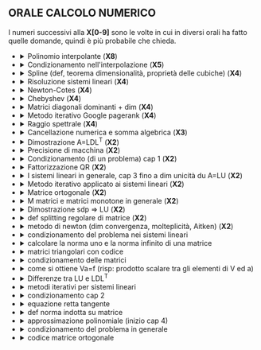 <!-- Add LaTeX support to Markdown
<script type="text/javascript"
  src="https://cdnjs.cloudflare.com/ajax/libs/mathjax/latest/MathJax.js?config=TeX-AMS_CHTML">
</script>
<script type="text/x-mathjax-config">
  MathJax.Hub.Config({
    tex2jax: {
      inlineMath: [['$','$'], ['\\(','\\)']],
      processEscapes: true},
      jax: ["input/TeX","input/MathML","input/AsciiMath","output/CommonHTML"],
      extensions: ["tex2jax.js","mml2jax.js","asciimath2jax.js","MathMenu.js","MathZoom.js","AssistiveMML.js", "[Contrib]/a11y/accessibility-menu.js"],
      TeX: {
      extensions: ["AMSmath.js","AMSsymbols.js","noErrors.js","noUndefined.js"],
      equationNumbers: {
      autoNumber: "AMS"
      }
    }
  });
</script>
 -->

## ORALE CALCOLO NUMERICO

I numeri successivi alla **X[0-9]** sono le volte in cui in diversi orali
ha fatto quelle domande, quindi è più probabile che chieda.

- <details><summary>Polinomio interpolante (<b>X8</b>)</summary>

  Ascisse tra di loro distinte:
  $$a \leq x_0 < x_1 < ... < x_n \leq b$$

  ### Definizione

  Un **_polinomio interpolate_** di $f(x)$ sulle ascisse, è $p(x_i) = f_i$, dove
  $f_i \equiv f(x_i)$, ed $i = 0,1,...,n$.

  ### Teorema 4.1 - Esistenza e unicità di $p(x)$

  Date le ascisse, esiste ed è unico il polinomio $p(x) \in \prod_n$ che
  soddisfa definizione di polinomio interpolante.

  ##### Dimostrazione

  Un generico $p(x) \in \prod_n$ avrà la seguente forma:
  $$p(x) = \sum_{k = 0}^n a_k x^k$$
  in cui coefficienti $\{a_k\}$ sono da determinare, in modo da soddisfare
  la definizione. Cosi facendo, si perviene al seguente sistema di equazioni
  lineari $Va = f$ in cui:

  $$
  \begin{pmatrix}
    x_0^0  & x_0^1  & ... & x_0^n  \\
    x_1^0  & x_1^1  & ... & x_1^n  \\
    \vdots & \vdots &     & \vdots \\
    x_n^0  & x_n^1  & ... & x_n^n
  \end{pmatrix},\ \ \ \ \
  a =
  \begin{pmatrix}
    a_0 \\
    a_1 \\
    \vdots \\
    a_n
  \end{pmatrix},\ \ \ \ \
  f =
  \begin{pmatrix}
    f_0 \\
    f_1 \\
    \vdots \\
    f_n
  \end{pmatrix}
  $$

  La matrice $V$ è una matrice di $Vandermonde$ (trasposta), che è univocamente
  definita dalle ascisse $\{x_i\}$. Una delle proprietà di essa è
  $$det(V) = \prod_{i > j}(x_i - x_j)$$
  Dato che le ascisse sono tra loro distante, allora $V$ risulta essere
  nonsingolare. Pertanto, esiste ed è unica la soluzione dei sistema lineare,
  ovvero esiste ed è unico il polinomio soddisfacente la definizione di
  **_polinomio interpolante_**

  </details>

- <details><summary>Condizionamento nell'interpolazione (<b>X5</b>)</summary>

  ### Condizionamento del problema della valutazione del polinomio interpolante

  Consideriamo che le ascisse come parametri fissati, riguardando le $f_i$ come
  gli unici dati di ingresso. In questo caso l'analisi di **_condizionamento_**
  verrà condotta sugli errori assoluti. Sono dunque:

  $$p(x)=\sum_{k=0}^n f_k L_{k n}(x)$$
  $$p'(x)=\sum_{k=0}^n f_k' L_{k n}(x)$$

  i polinomi interpolanti, esperessi nella forma di Lagrange, costruiti a
  partire dai dati esatti $f_i$ e quelli perturbati $f_i'$.
  Si ottiene pertanto:

  $$
  \begin{align*}
  \vert p(x) - p'(x)\vert  & = {forma\ completa} = {si\ racoglie\ Lagrange} \\
  & \leq {\vert Lagrange\vert \ e\ \vert (f_k - f_k')\vert } \\
  & \leq {si\ prende\ come\ costante\ il\ max_k(f_k - f_k')} \\
  & = \{{\lambda\ =\ \sum\ Lagrange}\} \\
  & = {\lambda_n(x) * max_k(f_k - f_k')}\\
  \end{align*}
  $$

  in qui $\lambda_n(x)$ è detta funzione di Lebesgue.

  $$\Vert p - p'\Vert  \leq \Vert \lambda_n\Vert  * \Vert f - f'\Vert  \equiv \Lambda_n * \Vert f - f'\Vert $$

  La costante di Lebesgue $\Lambda_n$, che misura la massima amplificazione
  sul risultato dell'errore sui dati di ingresso, definisce, pertanto,
  il **_numero di condizionamento_** del problema,

  - $\Lambda_n \geq O(\log n) \rightarrow \infty$, per $n \rightarrow \infty$. Pertanto problema diventa
  progressivamente malcondizionato, al crescere di `n`.
  </details>

- <details><summary>Spline (def, teorema dimensionalità, proprietà delle cubiche) (<b>X4</b>)</summary>

  $C^{(k)}$ denota l'insieme delle funzioni $f: \R \rightarrow \R$ derivabili
  $k$ volte, con derivata $k$-esima continua. Ove necessario, il dominio di $f$
  può essere ristretto ad un particolare intervallo $[a, b] \subset \R$

  $$\Delta = \{a = x_0 < x_1 < ... < x_n = b\}$$

  ### Definizione

  La nuova funzione sarà una funzione _polinomiale_ a _tratti_. Più interpolante
  esattamente, se:

  1. $s_m(x) \in C^{m-1}$ sull'intervallo $[a,b]$, e inoltre,
  2. $s_m\vert_{[x_{i-1}, x_i]}(x) \in \prod_m,\ \ \ \ i = 1, ..., n$

  Allora diremo che $s_m(x)$ è una **_spline di grado m_** sulla partizione
  $\Delta$. Se, inoltre

  $$s_m(x_i) = f_i,\ \ \ \ \ i = 0, 1, ..., n$$

  Allora diremo che la **_spline_** interpola la funzione $f(x)$ nei nodi di
  tale partizione.

  ### Teorema (4.10)

  Se $s_m(x)$ è una spline di grado $m$ sulla partizione $\Delta$, allora
  $s_m'(x)$ è una spline di grado $m - 1$ sulla stessa partizione.

  ### Teorema (4.11?) dimensionalità

  L'insieme delle funzioni `spline` di grado $m$ definite sulla partizione
  ($\Delta$) è uno spazio vettoriale di dimensione $m + n$.

  Una conseguenza di questa teorema è che sono necessarie $m + n$ condizioni
  (indipendenti) per individuare univocamente la spline interpolante una
  funzione sulla partizione $\Delta$ assegnata.

  ### Proprieta delle spline cubiche

  1. Spline **naturale**
     $$s_3''(a) = 0,\ \ \ \ s_3''(b) = 0$$

  2. Spline **completa**
     $$s_3'(a) = f'(a),\ \ \ \ s_3'(b) = f'(b)$$

  3. Spline **periodica**
     $$s_3'(a) = s_3'(b),\ \ \ \ s_3''(a) = s_3''(b)$$

  - Condizioni **not-a-knot**
    In questo caso, per evitare altre 3 condizioni precedenti, basta che vale
    una di questi due (sono equivalenti, osservando che, in virtù del teorema
    4.10, $s_3'''\vert_{x_{t-1},x_t}(x) \in \prod_0$):

    $$
      s_3'''\vert_{[x_0,x_1]}(x_1) = \
      s_3'''\vert_{[x_1,x_2]}(x_1),\ \ \ \ \
      s_3'''\vert_{[x_{n-2},x_{n-1}]}(x_{n-1}) = \
      s_3'''\vert_{[x_{n-1},x_{n}]}(x_{n-1})
    $$

    $$
      \frac{s_3''(x_1) - s_3''(x_0)}{x_1 - x_0} = \
      \frac{s_3''(x_2) - s_3''(x_1)}{x_2 - x_1},\ \ \ \ \
      \frac{s_3''(x_{n-1}) - s_3''(x_{n-2})}{x_{n-1} - x_{n-2}} = \
      \frac{s_3''(x_n) - s_3''(x_{n-1})}{x_n - x_{n-1}}
    $$

  </details>

- <details><summary>Risoluzione sistemi lineari (<b>X4</b>)</summary>

  ### Sistemi lineari

  E noto che tali sistemi possono essere scritti nella forma $A x = b$.
  Dove $A = (a_{ij}) \in \R^{m \times n}$ è la matrice dei coefficienti,
  $b = (b_i) \in \R^m$ è il vettore dei termini noti e, infine,
  $x = (x_i) \in \R^n$ è il vettore delle incognite.
  Pertatno, la soluzione del sistema lineare esiste ed è unica
  $$x = A^{-1}b$$
  Tuttavia, questa espressione formale della soluzione non induce,
  generalmente, un metodo di risoluzione efficiente.

  Nella trattazione seguente sarà sempre assunto che $m > n$ e, inoltre,
  che la matrice $A$ abbia rango massimo, ovvero $rank(A) = n$. Queste
  assunzioni coprono una significativa parte dei problemi che derivano
  dalle applicazioni.

  ### Casi semplici

  1. Matrici diagonali
     - $x_i = \frac{b_i}{a_{ii}}$
     - $n$ flop
     - $n$ spazio
  2. Matrici triangolari
     - $x_i = \frac{b_i - \sum_{j=1}^{i-1}(a_{ij} x_j)}{a_{nn}}$
     - $\sim n^2$ flop
     - $\frac{n^2}{2}$ spazio
  3. Matrici ortogonali
     - $x = A^T b$, in matrici ortogonali $A^{-1} = A^T$
     - $2n^2$ flop
     - $n^2$ spazio

  ### Fattorizazione

  Idea base ottenere una fattorizzazione della matrice di coeficienti
  $A = F_1 * F_2 * ... * F_k$ con $F_i \in R^{n \times n}$
  dove i fattori ( $F_i$ ) sono matrici nonsingolari. Soluzione può
  essere calcolato, risolvendo seguenti sistemi lineari:

  $$F_1 * x_1 = b$$
  $$F_2 * x_2 = x_1$$
  $$...$$
  $$F_k * x_k = x_{k-1}$$
  $$x \equiv x_k$$

  Acluni metodi di fattorizzazione:

  - $LU$
  - $QR$
  - $LDL^T$ per simmettriche definite positive

   </details>

- <details><summary>Newton-Cotes (<b>X4</b>)</summary>

  Si considera l'approssimazione di $f(x)$ fornita dal polinomio interpolante
  su $n+1$ ascisse equidistanti.

  $$p(x_i) = f(x_i),\ \ \ \ i = 0, 1, ..., n$$
  $$x_i = a + i * h,\ \ \ \ h = \frac{b - a}{n}$$

  Considerando la forma di Lagrange di polinomio, si ha:

  $$
  I(f) \approx \int_a^b \sum_{k=0}^{n}(f_k L_{kn}(x))dx\
  =\sum_{k=0}^n(f_k \int_a^b L_{kn}(x)dx\\
  = h \sum_{k=0}^n(f_k \int_a^b \prod_{j=0,j!=k}^{n}\frac{t - j}{k - j}dt)\\
  $$

  Nel ultimo passaggio utilizzata la trasformazione $x_t = a + th$.
  Pertanto la formula è
  $$I_n(f) \equiv \frac{b - a}{n} \sum_{k=0}^n(c_{kn} * f_k)$$
  in cui
  $$c_{kn} = \int_a^b\prod_{j=0,j!=k}^{n}\frac{t - j}{k - j}dt,\ \ \ \ k = 0, 1, ..., n$$
  definisce l'approssimazione di $I(f)$ cercata. Essa difinisce la generica
  _**formula di quadratura** di Newton-Cotes_.

  Si distinguano casi:

  - $n = 1$ allora è la _formula dei trapezi_
  - $n = 2$ allora è la _formula di Simpson_
  </details>

- <details><summary>Chebyshev (<b>X4</b>)</summary>

  ### Definizione

  $$T_0(x) \equiv 1$$
  $$T_1(x) = x$$
  $$T_{k+1}(x) = 2xT_k(x) - T_{k - 1}(x),\ \ \ \ k = 1, 2, ...$$

  1. $T_k(x)$ è un polinomio di grado esatto $k$,
  2. Il coefficiente principale di $T_k(x)$ è $2^{k - 1},\ \ \ \ k = 1, 2, ...$
  3. La famiglia di polinomi { $\hat{T}_k$ }, in cui
     $$\hat{T}_0(x) = T_0(x),\ \ \ \ \hat{T}_k(x) = 2^{1 - k}T_k(x),\ \ \ \ k = 1, 2, ...$$
  4. Ponendo $x = \cos \theta,\ \ \ \ \theta \in [0,\pi].$ per parametrizzare
     i punti dell'intervallo [-1,1] rispetto a $\theta$, e considerando che
     $\cos(k\theta+\theta) + \cos(k\theta-\theta) = 2\cos(k\theta)\cos(\theta)$,
     si ottiente:
     $$T_k(x) \equiv T_k(\cos(\theta)) = \cos(k\theta),\ \ \ \ k = 0, 1, ...$$

  ### Gli zeri

  Gli zeri di $T_k(x)$, tra loro tutti distinti, sono dati da:
  $$x_{i}^{(k)} = \cos\left(\frac{(2i + 1)\pi}{2k}\right), \ \ \ \ i = 0, 1, ..., k - 1$$

  Inoltre, la costante di Legesgue è $\Lambda_n \approx \frac{2}{\pi}\log n$

  </details>

- <details><summary>Matrici diagonali dominanti + dim (<b>X4</b>)</summary>

  ### Definizione

  Data una matrice $A = (a\_{ij}) \in \R^{x \times n}, si dice che essa è:

  - diagonale dominate per righe se
    $$\vert a_{ii}\vert  > \sum_{j \neq i}\vert a_{ij}\vert ,\ \ \ \ i = 1, ..., n$$
  - diagonale dominate per colonne se
    $$\vert a_{ii}\vert  > \sum_{j \neq i}\vert a_{ji}\vert ,\ \ \ \ i = 1, ..., n$$

  ### Lemma 3.4

  Se una matrice $A$ è diagonale dominante per righe (rispettiva-mente, per colonne), allora tali sono tutte le sui sotto matrici principali.

  ##### Dimostrazione lemma 3.4

  Dalla definizione di sottomatrici principali, si ha che tali sono quelli che
  alla diagonale principale hanno elementi che sono anche elementi di diagonale
  principale di martrice sorgente.

  Dalla definizione di sottomatrici principale è ovvio che righe e collone di
  matrice sorgente non cambiano tranne perdere elementi, ma questo significa
  che somma di valori assoluti diminuisce o rimane uguale (in caso elementi
  nulli), ma valore di elementi in diagonale rimane sempre stesso.

  ### Lemma 3.5

  Una matrice $A$ è diagonale dominate per riche (rispettivamente, per colonne)
  se e solo se $A^T$ è diagonale dominante per colonne(rispettivamente, per righe)

  ##### Dimostrazione lemma 3.5

  Questo è ovvio, dato che matrice trasposta nient'altro che la matrice sorgente
  con collone fatti di righe, e righe fatte di collone, questo significa che
  solamente elementi in prindcipale diagonale rimangono uguali, ma da qui
  è ovvio che se matrice principale è diagonale dominante per righe (colonne),
  allora sua trasposta sarà diagonale dominate per colonne (righe).
  </details>

- <details><summary id="google-pagerank">Metodo iterativo Google pagerank (<b>X4</b>)</summary>

  Prolbema può essere riformulata in seguente sistema lineare:
  $$A\hat{x} \equiv (I - pS)\hat{x} = \frac{1-p}{n}e \equiv b$$
  Dalla dimensione di $A$ è impensabile applicare la fattorizzazione diretta.
  La matrice $A$ ha una importate caratteristica, essere scritta in forma:
  $$A = I - B,\ \ \ \ B \geq 0,\ \ \ \ \rho(B) < 1$$
  Infatti, nel nostro caso, $S \geq 0$, $\rho(S) = 1$ e $p < 1$.

  ### Splitting regolari di matrici

  $$M^{-1} \geq 0,\ \ \ \ N \geq 0$$

  ### Lemma 6.1

  Siano $A, B \in \R^{n \times n}$, $A \geq B \geq 0$. Allora
  $A^i \geq B^i \geq 0$, $i \geq 0$.

  ### Lemma 6.2

  Siano $A, B \in \R^{n \times n}$, $A \geq B \geq 0$. Allora
  $\rho(A) \geq \rho(B)$.

  ### Criterio di arresto

  $$r_k = Ax_k - b$$

  ### I metodi di Jacobi e Gauss-Seidel

  $$A = D - L - U$$
  in cui:

  - $D$ è diagonale;
  - $L$ è strettamente triangolare inferiore;
  - $U$ è strettamente triangolare superiore.

  </details>

- <details><summary id="raggio-spettrale">Raggio spettrale (<b>X4</b>)</summary>

  $$ \hat{x} = (H + v \Delta^T)\hat{x} \equiv S\hat{x},$$
  dove
  $$v = \frac{1}{n}e,\ \ \ \ e = (1, ..., 1)^T \in \R^n.$$

  ### Teorema 6.1

  La matrice $S$ definita prima soddisfa le seguenti proprietà (e
  disuguaglianze si intendono valere per ogni elemento):

  1. $S \leq 0$;
  2. $e^T S = e^T$;
  3. $\lambda = 1$ è il **_raggio spettrale_** di $S$.

  ### Dimostrazione

  La dimostrazione dei primi due punti è immediata. Riguardo al'ultimo punto,
  osserviamo che dal secondo segue che $\lambda = 1$ è autovalore di $S^T$ e,
  quindi, di $S$. Osservando che $p(S) \leq \\vert S\\vert $ per ogni norma indotta su
  matrice, la tesi si completa in virtù del punto $1$, da cui si ottiene:
  $1 = \\vert e^T S\\vert_{\infty} = \\vert S\\vert_1$.

  </details>

- <details><summary>Cancellazione numerica e somma algebrica (<b>X3</b>)</summary>

  **_Cancellazione numerica_** è la conseguenza più grave della rappresentazione
  con precisione finita dei numeri reali all'interno di un calcolatore.

  Tale fenomeno consiste nella perdita di cifre significative, dovuta a un'operazione di sottrazione tra due numeri "quasi uguali". Il termine "quasi uguali", indica che i due operandi hanno le prime $t$ cifre uguali con $t \in \N$, $t > 0$.

  Con **_somma algebrica_** si intende l'operazione di addizione o sottrazione di
  numeri complessi (quindi anche reali e a maggior ragione anche interi).

  Il problema è quello di stuidare il condizionamento di
  $$y = x_1 + x_2,\ \ \ \ x_1, x_2 \in \R,\ \ \ \ x_1 + x_2 \neq 0$$
  Denotando con $\varepsilon_1$ e $\varepsilon_2$ gli errori relativi sui dati
  iniziali, ed assumendo che nessun nuovo errore venga introdotto nel calcoli,
  si ottiene:

  $$
  y(1 + \varepsilon_y) = x_1(1 + \varepsilon_1) + x_2(1 + \varepsilon_2)\
  = x_1 + x_2 + x_1\varepsilon_1 + x_2\varepsilon_2
  $$

  Si ricava:

  $$
  \vert \varepsilon_y\vert  \leq \frac{\vert x_1\vert  + \vert x_2\vert }{\vert x_1 + x_2\vert }\varepsilon_x\
  \equiv \kappa \varepsilon_x,\ \ \ \ \varepsilon_x\
  = max\{\vert \varepsilon_1\vert , \vert \varepsilon_2\vert \}
  $$

  </details>

- <details><summary>Dimostrazione A=LDL<sup>T</sup> (<b>X2</b>)</summary>

  ### Matrice simmetrica definita positiva

  Una matrice $A \in \R^{n \times n}$ è sdp se è simmetrica (cioè, $A = A^T$) e,
  per ogni $x \in \R^n$, $x \neq 0$, risulta $x^T A x > 0$

  #### Lemma 3.7

  Tutte le sottomatrici principali di una matrice sdp sono sdp.

  #### Lemma 3.8

  Una matrice sdp è nonsingolare.

  ### Teorema 3.4

  Se $A$ è sdp, allora è fattorizzabile $LU$.

  #### <span id="sdp-LU-fattorizzabile">Dimostrazione</span>

  Dal Lemma 3.7, tutte le sottomatrici principali sono
  sdp e quindi, dal Lemma 3.8, segue che i corrispondenti minori
  principali sono tutti non nulli.

  ### Teorema 3.5

  Gli elementi diagonali di una matrice sdp sono positivi.

  ### Teorema 3.6

  A è sdp se e solo se
  $$A = LDL^T$$
  Dove

  - $L$ triangolare inferiore a diagonale unitaria.
  - $D$ diagonale con elementi diagonali positivi.

  #### Dimostrazione

  $A$ è fattorizzabile $LU$. Inoltre il fattore $U$ può essere scritto
  nella forma
  $$U = D\hat{U}$$
  con $D$ diagonale e $\hat{U}$ triangolare superiore a diagonale unitaria.
  Essendo, inoltre $A = A^T$, segue pertanto che:
  $$LD\hat{U} = A = A^T = (LD\hat{U})^T = \hat{U}^T D L^T$$
  Per l'unicità della fattorizzazione $LU$, essendo $\hat{U}^T$ triangolare
  inferiore a diagonale unitaria e $D L^T$ triangolare superiore, segue quindi
  che $\hat{U}^T = L$. Pertanto la fattorizzazione di teorema è ben definita.
  Rimane da dimostrare che gli elementi diagonali di $D$ sono positivi. In
  virtù del Teorema 3.5, basta dimostrare che $D$ è sdp. Evidentemente, $D$
  è simmetrica. Inoltre, comunque si fissi $x \neq 0$, esiste ed è unico il
  vettore $y \neq 0$ tale che $L^T y = x$. Segue pertanto che
  $$x^T D x = (L^T y)^T D (L^T y) = y^T LDL^T y = y^T A y > 0$$
  essendo $A$ sdp

  </details>

- <details><summary>Precisione di macchina (<b>X2</b>)</summary>

  ### Teorema 1.3

  Il più piccolo ed il più grand (in valore assoluto), tra i numeri di
  macchina diversi da 0, sono rispettivamente dati da:

  $$
  \begin{align*}
    &r_1 = b^{-v},\\ &r_2 = (1 - b^{-m})b^{\varphi},\ \ \ \ \varphi = b^s - v
  \end{align*}
  $$

  Numeri di machina sono $L = [-r_2, -r_1]\cup\{0\}\cup[r_1, r_2]$

  ### Teorema 1.4

  Se $x \in L$, $x \neq 0$, allora
  $$fl(x) = x(1 + \varepsilon_x),\ \ \ \ \vert \varepsilon_x\vert  \leq u$$
  dove

  $$
  u = \begin{cases}
      b^{1-m},\ in\ caso\ di\ troncamento,\\
      \frac{1}{2} b^{1-m},\ in\ caso\ di\ arrotondamento
  \end{cases}
  $$

  ##### Dimostrazione

  La **_precisione di macchina_** è definita da quantità $u$ in Teorema 1.4

  </details>

- <details><summary>Condizionamento (di un problema) cap 1 (<b>X2</b>)</summary>

  $$
  \vert \varepsilon_y\vert  \approx \left\vert  f'(x)\frac{x}{y}\right\vert  \vert \varepsilon_x\vert \
  \equiv \kappa \vert \varepsilon_x\vert
  $$

  Il fattore di amplificazione $\kappa$, che misura di quanto gli errori
  iniziali possono amplificarsi sul risultato finale, è denominato
  **_numero di condizione_** del problema.

  In generale, si distinguono i seguenti casi significativi:

  - $\kappa \approx 1$: gli errori sul risultato finale cono dello stesso
    ordine di quelli iniziali. In tal caso il problema si dice
    **ben condizionato**
  - $\kappa \gg 1$: gli errori sul risultato finale possono essere assai più
    grandi degli errori iniziali. In questo caso, il problema si dice
    **malcondizionato**

  Osservare che:

  <!-- 1. nel caso in cui si utilizzi una precisione di macchina $u$ e si abbia
     $\kappa \approx u^{-1}$, qualunque risultato sarà privo di significato -->

  </details>

- <details><summary>Fattorizzazione QR (<b>X2</b>)</summary>

  $$Ax = b,\ \ \ \ A \in \R^{m \times n},\ \ \ \ m > n \equiv rank(A)$$

  ### Teorema 3.8

  Data la matrice $A$, esistono:

  - $Q \in \R^{m \times m}$, ortogonale
  - $\hat{R} \in \R^{n \times n}$, triangolare superiore e non singolare

  tali che:
  $$A = QR \equiv Q\binom{\hat{R}}{O}$$

  </details>

- <details><summary>I sistemi lineari in generale, cap 3 fino a dim unicità du A=LU (<b>X2</b>)</summary>
  </details>
- <details><summary>Metodo iterativo applicato ai sistemi lineari (<b>X2</b>)</summary>

  <a href="#google-pagerank">Google pagerank</a>

  <a href="#raggio-spettrale">Raggio spettrale</a>

  </details>

- <details><summary>Matrice ortogonale (<b>X2</b>)</summary>

  **_Matrice ortogonale_** è una matrice invertibile tale che la sua trasposta coincide con la sua inversa.

  </details>

- <details><summary>M matrici e matrici monotone in generale (<b>X2</b>)</summary>

  Le $M$-matrici sono particolari matrici $monotone$, in quanto, se $A$ è una
  $M$-matrice allora
  $$Ax \leq C\ \ \ \ \Rightarrow\ \ \ \ I \leq A^{-1}C.\ I \leq CA^{-1}$$
  dove, al solito, le diseguaglianze si intendono elemento per elemento.

  <a href="#google-pagerank">Google pagerank</a>

  <a href="#raggio-spettrale">Raggio spettrale</a>

  </details>

- <details><summary>Dimostrazione sdp &rArr; LU (<b>X2</b>)</summary>

  ### <a href="#sdp-LU-fattorizzabile">Dimostrazione Teorema 3.4</a>

  </details>

- <details><summary>def splitting regolare di matrice (<b>X2</b>)</summary>
  </details>
- <details><summary>metodo di newton (dim convergenza, molteplicità, Aitken) (<b>X2</b>)</summa
  ry></details>
- <details><summary>condizionamento del problema nei sistemi lineari</summary>
  </details>
- <details><summary>calcolare la norma uno e la norma infinito di una matrice</summary>
  </details>
- <details><summary>matrici triangolari con codice</summary>
  </details>
- <details><summary>condizionamento delle matrici</summary>
  </details>
- <details><summary>come si ottiene Va=f (risp: prodotto scalare tra gli elementi di V ed a)</summary>
  </details>
- <details><summary>Differenze tra LU e LDL<sup>T</sup></summary>

  ### LU

  Se la matrice A può essere scritta come il prodotto di due fattori
  $$A = LU$$
  con $L$ triangolare inferiore a diagonale unitaria, e $U$ triangolare
  superiore, allora si dice che fattorizzabile LU.

  #### Teorema 3.1 Unicità della fattorizzazione $LU$

  Se la fattorizzazione esiste e A è nonsingolare, allora essa è unica

  ##### Dimostrazione

  Infatti, se $A = L_1 U_1 = L_2 U_2$ fossero due fattorizzazioni $LU$ di $A$
  allora seguirebbe che
  $$0 \neq det(A) = det(L_2 U_2) = det(L_2)det(U_2) = det(U_2)$$
  Pertanto $U_2$ è nonsingolare e, quindi,
  $$L_1^{-1}L_2 = U_1 U_2^{-1} \equiv D$$
  Tuttavia, essendo $L_1^{-1}L_2$ triangolare inferiore e $U_1 U_2^{-1}$
  triangolare superiore, segue che $D$ è diagonale. Inoltre, essendo la
  diagonale di $L_1^{-1}L_2$ unitaria, tale è anche quella di $D$, ovvero
  $D = I$. Discende quindi immediatamente che $L_1 = L_2$ e $U_1 = U_2$
  $.\square$

  #### Teorema 3.1 Unicità della fattorizzazione $LU$

  Se $A$ è nonsingolare, fattorizzazione esiste se e solo se tutti i minori
  principali di $A$ sono non nulli.

  Per definire le $L$ e $U$ dobbiamo applicare metodo di eliminazione
  di Gauss ([1](https://www.youmath.it/lezioni/algebra-lineare/matrici-e-vettori/831-eliminazione-di-gauss.html),
  [2](https://it.wikipedia.org/wiki/Metodo_di_eliminazione_di_Gauss)), con

  $$
  g_i \equiv \frac{1}{a_{ii}^{(i)}}\
  (0, ..., 0, a_{i+1,i}^{(i)}, ..., a_{ni}^{(i)})^T
  $$

  $$
  L = \begin{pmatrix}
    1      & 0      & \cdots    & 0      \\
    g_{21} & 1      & \ddots    & \vdots \\
    \vdots & \ddots & \ddots    & 0      \\
    g_{n1} & \cdots & g_{n,n-1} & 1
  \end{pmatrix},\ \ \ \ \
  U = \begin{pmatrix}
    a_{11}^{(1)} & \cdots &                     & a_{1n}^{(1)}       \\
    0            & \ddots &                     & \vdots             \\
    \vdots       & \ddots & a_{n-1,n-1}^{(n)-1} & a_{n-1, n}^{(n-1)} \\
    0            & \cdots & 0                   & a_{nn}^{(n)}
  \end{pmatrix}
  $$

  ### LDL<sup>T</sup>

  Per ottenere $D$ basta prendere elementi diagonali di $U$ in $LU$

  $$
  L = \begin{pmatrix}
    1      & 0      & \cdots    & 0      \\
    g_{21} & 1      & \ddots    & \vdots \\
    \vdots & \ddots & \ddots    & 0      \\
    g_{n1} & \cdots & g_{n,n-1} & 1
  \end{pmatrix},\ \ \ \ \
  D = \begin{pmatrix}
    a_{11}^{(1)} & 0      & \cdots              & 0            \\
    0            & \ddots & \ddots              & \vdots       \\
    \vdots       & \ddots & a_{n-1,n-1}^{(n)-1} & 0            \\
    0            & \cdots & 0                   & a_{nn}^{(n)}
  \end{pmatrix}
  $$

  [Come funziona](https://yewtu.be/watch?v=8JdJoc3HMA8).

  </details>

- <details><summary>metodi iterativi per sistemi lineari</summary>
  </details>
- <details><summary>condizionamento cap 2</summary>
  </details>
- <details><summary>equazione retta tangente</summary>
  </details>
- <details><summary>def norma indotta su matrice</summary>
  </details>
- <details><summary>approssimazione polinomiale (inizio cap 4)</summary>
  </details>
- <details><summary>condizionamento del problema in generale</summary>
  </details>
- <details><summary>codice matrice ortogonale</summary>
  </details>
